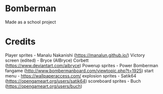 # Bomberman
Made as a school project


# Credits
Player sprites - Manalu Nakanishi (https://manalun.github.io/)
Victory screen (edited) - Bryce (AIBryce) Corbett (https://www.deviantart.com/aibryce)
Powerup sprites - Power Bomberman fangame (http://www.bombermanboard.com/viewtopic.php?t=1925)
start menu - https://wallpaperaccess.com/
explosion sprites - Satik64 (https://opengameart.org/users/satik64)
scoreboard sprites - Buch (https://opengameart.org/users/buch)
